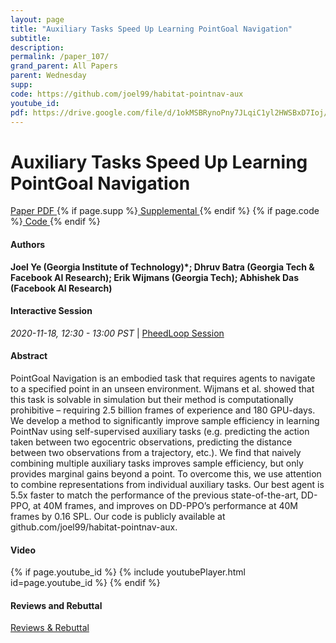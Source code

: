 ```yaml
---
layout: page
title: "Auxiliary Tasks Speed Up Learning PointGoal Navigation"
subtitle: 
description:
permalink: /paper_107/
grand_parent: All Papers
parent: Wednesday
supp: 
code: https://github.com/joel99/habitat-pointnav-aux
youtube_id: 
pdf: https://drive.google.com/file/d/1okMSBRynoPny7JLqiC1yl2HWSBxD7Ioj/view
---
```


# Auxiliary Tasks Speed Up Learning PointGoal Navigation

<a href="https://drive.google.com/file/d/1okMSBRynoPny7JLqiC1yl2HWSBxD7Ioj/view" target="_blank" rel="noopener noreferrer" class="btn btn-blue"><i class="fa fa-file-text-o" aria-hidden="true"></i> Paper PDF </a> {% if page.supp %}<a href="" target="_blank" rel="noopener noreferrer" class="btn btn-green"><i class="fa fa-file-text-o" aria-hidden="true"></i> Supplemental </a>{% endif %} {% if page.code %}<a href="https://github.com/joel99/habitat-pointnav-aux" target="_blank" rel="noopener noreferrer" class="btn"><i class="fa fa-github" aria-hidden="true"></i> Code </a>{% endif %} 

#### Authors
**Joel Ye (Georgia Institute of Technology)*; Dhruv Batra (Georgia Tech & Facebook AI Research); Erik Wijmans (Georgia Tech); Abhishek Das (Facebook AI Research)**

#### Interactive Session
<em>2020-11-18, 12:30 - 13:00 PST </em> | <a href="https://pheedloop.com/corl2020/virtual/?page=sessions&section=SES5FAVU34GVDU50B" target="_blank" rel="noopener noreferrer"> PheedLoop Session <i class="fa fa-external-link" aria-hidden="true"></i> </a> 

#### Abstract
PointGoal Navigation is an embodied task that requires agents to navigate to a specified point in an unseen environment. Wijmans et al. showed that this task is solvable in simulation but their method is computationally prohibitive – requiring 2.5 billion frames of experience and 180 GPU-days. We develop a method to significantly improve sample efficiency in learning PointNav using self-supervised auxiliary tasks (e.g. predicting the action taken between two egocentric observations, predicting the distance between two observations from a trajectory, etc.). We find that naively combining multiple auxiliary tasks improves sample efficiency, but only provides marginal gains beyond a point. To overcome this, we use attention to combine representations from individual auxiliary tasks. Our best agent is 5.5x faster to match the performance of the previous state-of-the-art, DD-PPO, at 40M frames, and improves on DD-PPO’s performance at 40M frames by 0.16 SPL. Our code is publicly available at github.com/joel99/habitat-pointnav-aux.

#### Video
{% if page.youtube_id %}
{% include youtubePlayer.html id=page.youtube_id %}
{% endif %}

#### Reviews and Rebuttal
<a href="https://drive.google.com/file/d/1fvWlZUzGwuzvxPOzxSwLrTD-ArbMzpEk/view" target="_blank" rel="noopener noreferrer" class="btn btn-purple"><i class="fa fa-pencil-square-o" aria-hidden="true"></i> Reviews & Rebuttal </a>

